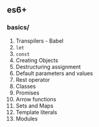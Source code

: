 ## es6+
### basics/
1. Transpilers - Babel
2. `let`
3. `const`
4. Creating Objects
5. Destructuring assignment
6. Default parameters and values
7. Rest operator
8. Classes
9. Promises
10. Arrow functions
11. Sets and Maps
12. Template literals
13. Modules

